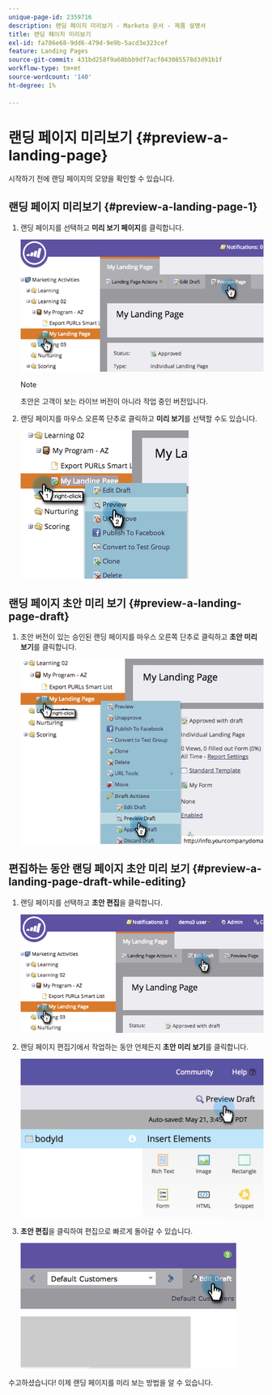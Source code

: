 ```yaml
---
unique-page-id: 2359716
description: 랜딩 페이지 미리보기 - Marketo 문서 - 제품 설명서
title: 랜딩 페이지 미리보기
exl-id: fa786e68-9dd6-479d-9e9b-5acd3e323cef
feature: Landing Pages
source-git-commit: 431bd258f9a68bbb9df7acf043085578d3d91b1f
workflow-type: tm+mt
source-wordcount: '140'
ht-degree: 1%

---
```


# 랜딩 페이지 미리보기 {#preview-a-landing-page}

시작하기 전에 랜딩 페이지의 모양을 확인할 수 있습니다.

## 랜딩 페이지 미리보기 {#preview-a-landing-page-1}

1. 랜딩 페이지를 선택하고 **미리 보기 페이지**&#x200B;를 클릭합니다.

   ![](assets/image2014-9-16-16-3a21-3a10.png)

   >[!NOTE]
   >
   >초안은 고객이 보는 라이브 버전이 아니라 작업 중인 버전입니다.

1. 랜딩 페이지를 마우스 오른쪽 단추로 클릭하고 **미리 보기**&#x200B;를 선택할 수도 있습니다.

   ![](assets/image2014-9-17-10-3a9-3a49.png)

## 랜딩 페이지 초안 미리 보기 {#preview-a-landing-page-draft}

1. 초안 버전이 있는 승인된 랜딩 페이지를 마우스 오른쪽 단추로 클릭하고 **초안 미리 보기**&#x200B;를 클릭합니다.

   ![](assets/image2014-9-17-10-3a9-3a56.png)

## 편집하는 동안 랜딩 페이지 초안 미리 보기 {#preview-a-landing-page-draft-while-editing}

1. 랜딩 페이지를 선택하고 **초안 편집**&#x200B;을 클릭합니다.

   ![](assets/image2014-9-17-10-3a10-3a4.png)

1. 랜딩 페이지 편집기에서 작업하는 동안 언제든지 **초안 미리 보기**&#x200B;를 클릭합니다.

   ![](assets/image2015-5-21-15-3a48-3a59.png)

1. **초안 편집**&#x200B;을 클릭하여 편집으로 빠르게 돌아갈 수 있습니다.

   ![](assets/image2014-9-17-10-3a10-3a20.png)

수고하셨습니다! 이제 랜딩 페이지를 미리 보는 방법을 알 수 있습니다.
